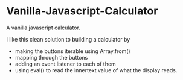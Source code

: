 # Vanilla-Javascript-Calculator

A vanilla javascript calculator.

I like this clean solution to building a calculator by 

- making the buttons iterable using Array.from()
- mapping through the buttons
- adding an event listener to each of them
- using eval() to read the innertext value of what the display reads. 

